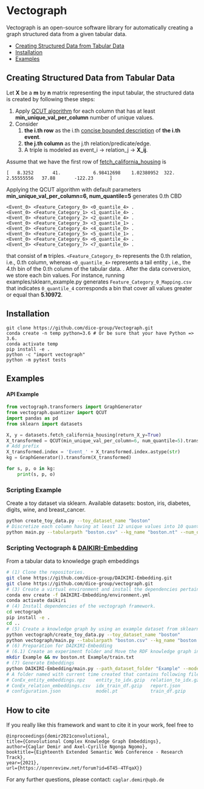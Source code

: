 # Vectograph

Vectograph is an open-source software library for automatically creating a graph structured data from a given tabular data.

- [Creating Structured Data from Tabular Data](#creating-structured-data-from-tabular-data)
- [Installation](#installation)
- [Examples](#examples)

## Creating Structured Data from Tabular Data
Let **X** be a **m** by **n** matrix representing the input tabular, the structured data is created by following these steps:
1. Apply [QCUT algorithm](https://pandas.pydata.org/pandas-docs/stable/reference/api/pandas.qcut.html) for each column that has at least **min_unique_val_per_column** number of unique values.
2. Consider 
   1. **the i.th row** as the i.th [concise bounded description](https://www.w3.org/Submission/CBD/) of **the i.th event**.
   2. **the j.th column** as the j.th relation/predicate/edge.
   3. A triple is modeled as event_i -> relation_j -> **X_ij**.

Assume that we have the first row of [fetch_california_housing](https://scikit-learn.org/stable/modules/generated/sklearn.datasets.fetch_california_housing.html) is 
```
[   8.3252       41.            6.98412698    1.02380952  322. 2.55555556   37.88       -122.23      ]
```
Applying the QCUT algorithm with default parameters **min_unique_val_per_column=6, num_quantile=5** generates 0.th CBD
```    
<Event_0> <Feature_Category_0> <0_quantile_4> .
<Event_0> <Feature_Category_1> <1_quantile_4> .
<Event_0> <Feature_Category_2> <2_quantile_4> .
<Event_0> <Feature_Category_3> <3_quantile_1> .
<Event_0> <Feature_Category_4> <4_quantile_0> .
<Event_0> <Feature_Category_5> <5_quantile_1> .
<Event_0> <Feature_Category_6> <6_quantile_4> .
<Event_0> <Feature_Category_7> <7_quantile_0> .
```
that consist of **n** triples.
```<Feature_Category_0>``` represents the 0.th relation, i.e., 0.th column, whereas ```<0_quantile_4>``` represents a tail entity
, i.e., the 4.th bin of the 0.th column of the tabular data. . After the data conversion, we store each bin values. For instance, running examples/sklearn_example.py generates  ```Feature_Category_0_Mapping.csv``` that indicates
```0_quantile_4``` corresponds a bin that cover all values greater or equal than **5.10972**.

## Installation
```
git clone https://github.com/dice-group/Vectograph.git
conda create -n temp python=3.6 # Or be sure that your have Python => 3.6.
conda activate temp
pip install -e . 
python -c "import vectograph"
python -m pytest tests
```

## Examples
#### API Example
```python
from vectograph.transformers import GraphGenerator
from vectograph.quantizer import QCUT
import pandas as pd
from sklearn import datasets

X, y = datasets.fetch_california_housing(return_X_y=True)
X_transformed = QCUT(min_unique_val_per_column=6, num_quantile=5).transform(pd.DataFrame(X))
# Add prefix
X_transformed.index = 'Event_' + X_transformed.index.astype(str)
kg = GraphGenerator().transform(X_transformed)

for s, p, o in kg:
    print(s, p, o)
```

### Scripting Example
Create a toy dataset via sklearn. Available datasets: boston, iris, diabetes, digits, wine, and breast_cancer.
```bash
python create_toy_data.py --toy_dataset_name "boston"
# Discretize each column having at least 12 unique values into 10 quantiles, otherwise do nothing
python main.py --tabularpath "boston.csv" --kg_name "boston.nt" --num_quantile=10 --min_unique_val_per_column=12
```

### Scripting Vectograph & [DAIKIRI-Embedding](https://github.com/dice-group/DAIKIRI-Embedding)
From a tabular data to knowledge graph embeddings
```bash
# (1) Clone the repositories.
git clone https://github.com/dice-group/DAIKIRI-Embedding.git
git clone https://github.com/dice-group/vectograph.git
# (3) Create a virtual environment and install the dependencies pertaining to the DAIKIRI-Embedding framework.
conda env create -f DAIKIRI-Embedding/environment.yml
conda activate daikiri
# (4) Install dependencies of the vectograph framework.
cd vectograph
pip install -e .
cd ..
# (5) Create a knowledge graph by using an example dataset from sklearn.datasets wine or fetch_california_housing
python vectograph/create_toy_data.py --toy_dataset_name "boston"
python vectograph/main.py --tabularpath "boston.csv" --kg_name "boston.nt" --num_quantile=10 --min_unique_val_per_column=12
# (6) Preparation for DAIKIRI-Embedding
# (6.1) Create an experiment folder and Move the RDF knowledge graph into (6.1) and rename it
mkdir Example && mv boston.nt Example/train.txt
# (7) Generate Embeddings
python DAIKIRI-Embedding/main.py --path_dataset_folder "Example" --model "ConEx"
# A folder named with current time created that contains following files
# ConEx_entity_embeddings.npz    entity_to_idx.gzip  relation_to_idx.gzip
# ConEx_relation_embeddings.csv  idx_train_df.gzip   report.json
# configuration.json             model.pt            train_df.gzip
```

## How to cite
If you really like this framework and want to cite it in your work, feel free to
```
@inproceedings{demir2021convolutional,
title={Convolutional Complex Knowledge Graph Embeddings},
author={Caglar Demir and Axel-Cyrille Ngonga Ngomo},
booktitle={Eighteenth Extended Semantic Web Conference - Research Track},
year={2021},
url={https://openreview.net/forum?id=6T45-4TFqaX}}
```

For any further questions, please contact:  ```caglar.demir@upb.de```